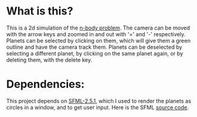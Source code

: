 # **What is this?**
This is a 2d simulation of the [n-body problem](https://en.wikipedia.org/wiki/N-body_problem). The camera can be moved with the arrow keys and zoomed in and out with '=' and '-' respectively. Planets can be selected by clicking on them, which will give them a green outline and have the camera track them. Planets can be deselected by selecting a different planet, by clicking on the same planet again, or by deleting them, with the delete key.

# **Dependencies:**
This project depends on [SFML-2.5.1](https://www.sfml-dev.org/download/sfml/2.5.1/), which I used to render the planets as circles in a window, and to get user input. Here is the SFML [source code](https://github.com/SFML/SFML).